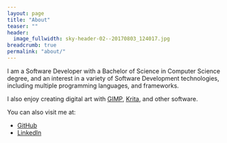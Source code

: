```yaml
---
layout: page
title: "About"
teaser: ""
header:
  image_fullwidth: sky-header-02--20170803_124017.jpg
breadcrumb: true
permalink: "about/"
---
```


I am a Software Developer with a Bachelor of Science in Computer Science degree,
and an interest in a variety of Software Development technologies, including
multiple programming languages, and frameworks.

I also enjoy creating digital art with [GIMP][gimp], [Krita][krita], and other
software.

You can also visit me at:

  - [GitHub][arp-github]
  - [LinkedIn][arp-linkedin]


[gimp]: https://www.gimp.org/
[krita]: https://krita.org/en/
[arp-github]: https://github.com/andrewrproper
[arp-linkedin]: https://www.linkedin.com/in/andrew-proper/

<!-- vim: ts=2
-->
